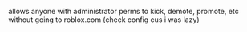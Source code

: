 allows anyone with administrator perms to kick, demote, promote, etc without going to roblox.com
(check config cus i was lazy)
